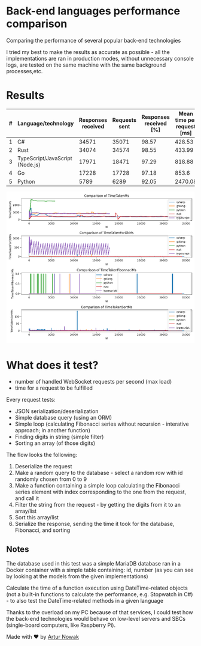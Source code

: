 # Back-end languages performance comparison

Comparing the performance of several popular back-end technologies

I tried my best to make the results as accurate as possible - all the implementations are ran in production modes, without unnecessary console logs, are tested on the same machine with the same background processes,etc.

# Results

| #   | Language/technology             | Responses received | Requests sent | Responses received [%] | Mean time per request [ms] | Requests per seconds |
| --- | ------------------------------- | ------------------ | ------------- | ---------------------- | -------------------------- | -------------------- |
| 1   | C#                              | 34571              | 35071         | 98.57                  | 428.53                     | 1152.37              |
| 2   | Rust                            | 34074              | 34574         | 98.55                  | 433.99                     | 1135.8               |
| 3   | TypeScript/JavaScript (Node.js) | 17971              | 18471         | 97.29                  | 818.88                     | 599.03               |
| 4   | Go                              | 17228              | 17728         | 97.18                  | 853.6                      | 574.27               |
| 5   | Python                          | 5789               | 6289          | 92.05                  | 2470.08                    | 192.97               |

![Results](visualize/results.png "Results")

# What does it test?

- number of handled WebSocket requests per second (max load)
- time for a request to be fulfilled

Every request tests:

- JSON serialization/deserialization
- Simple database query (using an ORM)
- Simple loop (calculating Fibonacci series without recursion - interative approach; in another function)
- Finding digits in string (simple filter)
- Sorting an array (of those digits)

The flow looks the following:

1. Deserialize the request
1. Make a random query to the database - select a random row with id randomly chosen from 0 to 9
1. Make a function containing a simple loop calculating the Fibonacci series element with index corresponding to the one from the request, and call it
1. Filter the string from the request - by getting the digits from it to an array/list
1. Sort this array/list
1. Serialize the response, sending the time it took for the database, Fibonacci, and sorting

## Notes

The database used in this test was a simple MariaDB database ran in a Docker container with a simple table containing: id, number (as you can see by looking at the models from the given implementations)

Calculate the time of a function execution using DateTime-related objects (not a built-in functions to calculate the performance, e.g. Stopwatch in C#) - to also test the DateTime-related methods in a given language

Thanks to the overload on my PC because of that services, I could test how the back-end technologies would behave on low-level servers and SBCs (single-board computers, like Raspberry Pi).

Made with ❤️ by [Artur Nowak](https://github.com/Arciiix)
